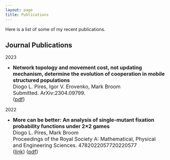 ```yaml
---
layout: page
title: Publications
---
```



Here is a list of some of my recent publications.

## Journal Publications

2023

* <font size="3">  <b>Network topology and movement cost, not updating mechanism, determine the evolution of cooperation in mobile structured populations</b>
  <br>
  Diogo L. Pires, Igor V. Erovenko, Mark Broom<br>
  Submitted. ArXiv:2304.09799.<br>
  (<a href="https://arxiv.org/pdf/2304.09799.pdf" target="_blank">pdf</a>)
  </font> 

2022
* <font size="3"> <b>More can be better: An analysis of single-mutant fixation probability functions under 2×2 games</b>
  <br>
  Diogo L. Pires, Mark Broom<br>
  Proceedings of the Royal Society A: Mathematical, Physical and Engineering Sciences. 4782022057720220577<br>
  (<a href="https://royalsocietypublishing.org/doi/full/10.1098/rspa.2022.0577" target="_blank">link</a>) (<a href="https://royalsocietypublishing.org/eprint/VWSNTSCYIIAXFAFT2HJ3/full" target="_blank">pdf</a>) 
  </font> 
